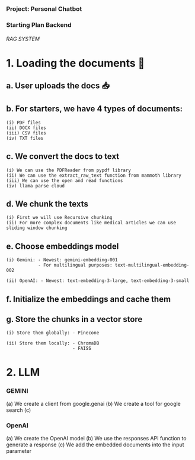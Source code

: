 ### Project: Personal Chatbot ###

### Starting Plan Backend


###### RAG SYSTEM ######

# 1. Loading the documents 📑

## a. User uploads the docs 📥
## b. For starters, we have 4 types of documents:
    (i) PDF files
    (ii) DOCX files
    (iii) CSV files
    (iv) TXT files
## c. We convert the docs to text
    (i) We can use the PDFReader from pypdf library 
    (ii) We can use the extract_raw_text function from mammoth library
    (iii) We can use the open and read functions 
    (iv) llama parse cloud
## d. We chunk the texts 
    (i) First we will use Recursive chunking 
    (ii) For more complex documents like medical articles we can use sliding window chunking
## e. Choose embeddings model
    (i) Gemini: - Newest: gemini-embedding-001
                - For multilingual purposes: text-multilingual-embedding-002

    (ii) OpenAI: - Newest: text-embedding-3-large, text-embedding-3-small

## f. Initialize the embeddings and cache them
## g. Store the chunks in a vector store
    (i) Store them globally: - Pinecone

    (ii) Store them locally: - ChromaDB
                             - FAISS



# 2. LLM

### GEMINI ###  
(a) We create a client from google.genai
(b) We create a tool for google search 
(c) 

### OpenAI ###
(a) We create the OpenAI model 
(b) We use the responses API function to generate a response
(c) We add the embedded documents into the input parameter 